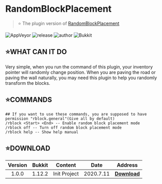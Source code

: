 # RandomBlockPlacement

 > ⭐ The plugin version of [RandomBlockPlacement](https://www.curseforge.com/minecraft/mc-mods/randomblockplacement?__cf_chl_jschl_tk__=3dc3e645d7df1dd702992700c31bdf5c29a5d8b1-1594464611-0-AZnu6Mg6KnU5Agh7FLuezc8sycYUgx8R-dQmZmpnEZTwjTy2N1ZiSbYktEt6ZyycW7qFAfU3i2RT_yoXuTSBxahRd5YJZFxBrJetknylDouxuy2EaWpk5L0xuFCsPRJUPASEP8W4p58SbaZwgej0aqMzQqLqBS9MsCtDgtSaJStfuc0blkqS0xe5Lgpt90DNV2wcXD-zyAUF2kS8psTvsvjw7UGjeE29YVux8mR7z_xKwAic49gh04FD-xCOCnsrYOsekdyz6DeuG8lAs4H7wvLyGUTKYf4X4c6kZ026-6qrVklgnhnQ7XIgqgqPsLi4wjtD-KVe0xNu8I3PY-r1MS-5Vv1q3VMtvkVQE0WSlir6v3owMMEkapeGJolhCEA6vg)

![AppVeyor](https://img.shields.io/appveyor/build/ElaBosak233/RandomBlockPlacement?label=Appveyor%20Build&style=flat-square) ![release](https://img.shields.io/github/v/release/ElaBosak233/RandomBlockPlacement?style=flat-square) ![author](https://img.shields.io/badge/author-ElaBosak233-brightgreen?style=flat-square) ![Bukkit](https://img.shields.io/badge/Bukkit-1.12.2-blue?style=flat-square)

## ⭐**WHAT CAN IT DO**

Very simple, when you run the command of this plugin, your inventory pointer will randomly change position. When you are paving the road or paving the wall naturally, you may need this plugin to help you randomly transform the blocks.

## ⭐**COMMANDS**
```text
## If you want to use these commands, you are supposed to have permission "rblock.general"(Give all by default)
/rblock <Start> <End> -- Enable random block placement mode
/rblock off -- Turn off random block placement mode
/rblock help -- Show help manual
```

## ⭐**DOWNLOAD**

|**Version**|**Bukkit**|**Content**|**Date**|**Address**
|:-:|:-:|:-:|:-:|:-:|
|1.0.0|1.12.2|Init Project|2020.7.11|[**Download**](https://github.com/ElaBosak233/RandomBlockPlacement/releases/download/1.0.0/RandomBlockPlacement-1.0.0.jar)
